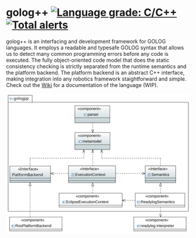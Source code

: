 # golog++ [![Language grade: C/C++](https://img.shields.io/lgtm/grade/cpp/g/MASKOR/gologpp.svg?logo=lgtm&logoWidth=18)](https://lgtm.com/projects/g/MASKOR/gologpp/context:cpp) [![Total alerts](https://img.shields.io/lgtm/alerts/g/MASKOR/gologpp.svg?logo=lgtm&logoWidth=18)](https://lgtm.com/projects/g/MASKOR/gologpp/alerts/)

golog++ is an interfacing and development framework for GOLOG languages.
It employs a readable and typesafe GOLOG syntax that allows us to detect many common programming errors before any code is executed.
The fully object-oriented code model that does the static consistency checking is strictly separated from the runtime semantics and the platform backend.
The platform backend is an abstract C++ interface, making integration into any robotics framework staightforward and simple.
Check out the [Wiki](https://github.com/MASKOR/gologpp/wiki) for a documentation of the language (WIP).

![UML Diagram of golog++ main components](./UML/architecture.svg)
